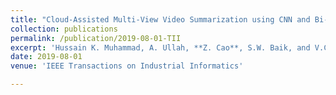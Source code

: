 ```yaml
---
title: "Cloud-Assisted Multi-View Video Summarization using CNN and Bi-Directional LSTM"
collection: publications
permalink: /publication/2019-08-01-TII
excerpt: 'Hussain K. Muhammad, A. Ullah, **Z. Cao**, S.W. Baik, and V.C. de Albuquerqe'
date: 2019-08-01
venue: 'IEEE Transactions on Industrial Informatics'

---
```



